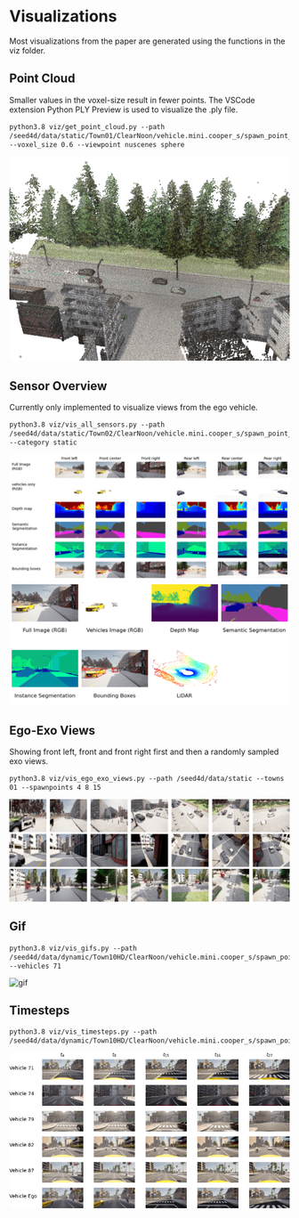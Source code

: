 # Visualizations

Most visualizations from the paper are generated using the functions in the viz folder. 

## Point Cloud

Smaller values in the voxel-size result in fewer points. The VSCode extension Python PLY Preview is used to visualize the .ply file.


```
python3.8 viz/get_point_cloud.py --path /seed4d/data/static/Town01/ClearNoon/vehicle.mini.cooper_s/spawn_point_1/step_0 --voxel_size 0.6 --viewpoint nuscenes sphere
```

![pointcloud](media/viz/pointcloud.png)

## Sensor Overview

Currently only implemented to visualize views from the ego vehicle.

```
python3.8 viz/vis_all_sensors.py --path /seed4d/data/static/Town02/ClearNoon/vehicle.mini.cooper_s/spawn_point_1/step_0/ --category static
```

![sensors_full](media/viz/sensors_full.png)
![sensors](media/viz/sensors.png)

## Ego-Exo Views

Showing front left, front and front right first and then a randomly sampled exo views.

```
python3.8 viz/vis_ego_exo_views.py --path /seed4d/data/static --towns 01 --spawnpoints 4 8 15
```

![sensors](media/viz/ego-exo.png)

## Gif

```
python3.8 viz/vis_gifs.py --path /seed4d/data/dynamic/Town10HD/ClearNoon/vehicle.mini.cooper_s/spawn_point_4/step_0/ --vehicles 71
```

![gif](media/viz/gif.gif)

## Timesteps

```
python3.8 viz/vis_timesteps.py --path /seed4d/data/dynamic/Town10HD/ClearNoon/vehicle.mini.cooper_s/spawn_point_12
```

![timesteps](media/viz/timesteps.png)